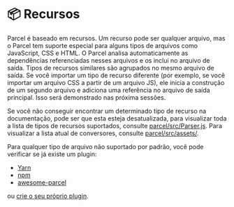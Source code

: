 # 📦 Recursos

Parcel é baseado em recursos. Um recurso pode ser qualquer arquivo, mas o Parcel tem suporte especial para alguns tipos de arquivos como JavaScript, CSS e HTML. O Parcel analisa automaticamente as dependências referenciadas nesses arquivos e os inclui no arquivo de saída. Tipos de recursos similares são agrupados no mesmo arquivo de saída. Se você importar um tipo de recurso diferente (por exemplo, se você importar um arquivo CSS a partir de um arquivo JS), ele inicia a construção de um segundo arquivo e adiciona uma referência no arquivo de saída principal. Isso será demonstrado nas próxima sessões.

Se você não conseguir encontrar um determinado tipo de recurso na documentação, pode ser que esta esteja desatualizada, para visualizar toda a lista de tipos de recursos suportados, consulte [parcel/src/Parser.js](https://github.com/parcel-bundler/parcel/blob/master/packages/core/parcel-bundler/src/Parser.js#L10).
Para visualizar a lista atual de conversores, consulte [parcel/src/assets/](https://github.com/parcel-bundler/parcel/tree/master/packages/core/parcel-bundler/src/assets).

Para qualquer tipo de arquivo não suportado por padrão, você pode verificar se já existe um plugin:

- [Yarn](https://yarnpkg.com/en/packages?q=parcel-plugin-&p=1)
- [npm](https://www.npmjs.com/search?q=parcel-plugin-)
- [awesome-parcel](https://github.com/parcel-bundler/awesome-parcel#plugins)

ou [crie o seu próprio plugin](https://parceljs.org/plugins.html).
